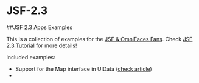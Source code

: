 # JSF-2.3
##JSF 2.3 Apps Examples

This is a collection of examples for the [JSF & OmniFaces Fans](http://www.omnifaces-fans.org/).
Check [JSF 2.3 Tutorial](http://www.omnifaces-fans.org/p/jsf-23-tutorial.html) for more details!

Included examples:

- Support for the Map interface in UIData ([check article](http://www.omnifaces-fans.org/2015/10/jsf-23-202122-progress-of-iterable-and.html))
- 
